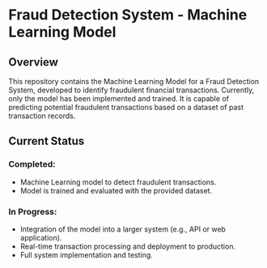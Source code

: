 # Fraud Detection System - Machine Learning Model

## Overview
This repository contains the Machine Learning Model for a Fraud Detection System, developed to identify fraudulent financial transactions. Currently, only the model has been implemented and trained. It is capable of predicting potential fraudulent transactions based on a dataset of past transaction records.

## Current Status

### Completed:
- Machine Learning model to detect fraudulent transactions.
- Model is trained and evaluated with the provided dataset.

### In Progress:
- Integration of the model into a larger system (e.g., API or web application).
- Real-time transaction processing and deployment to production.
- Full system implementation and testing.
